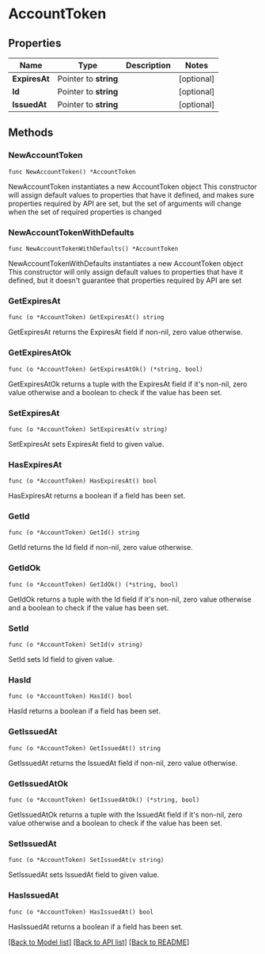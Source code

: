 # AccountToken

## Properties

Name | Type | Description | Notes
------------ | ------------- | ------------- | -------------
**ExpiresAt** | Pointer to **string** |  | [optional] 
**Id** | Pointer to **string** |  | [optional] 
**IssuedAt** | Pointer to **string** |  | [optional] 

## Methods

### NewAccountToken

`func NewAccountToken() *AccountToken`

NewAccountToken instantiates a new AccountToken object
This constructor will assign default values to properties that have it defined,
and makes sure properties required by API are set, but the set of arguments
will change when the set of required properties is changed

### NewAccountTokenWithDefaults

`func NewAccountTokenWithDefaults() *AccountToken`

NewAccountTokenWithDefaults instantiates a new AccountToken object
This constructor will only assign default values to properties that have it defined,
but it doesn't guarantee that properties required by API are set

### GetExpiresAt

`func (o *AccountToken) GetExpiresAt() string`

GetExpiresAt returns the ExpiresAt field if non-nil, zero value otherwise.

### GetExpiresAtOk

`func (o *AccountToken) GetExpiresAtOk() (*string, bool)`

GetExpiresAtOk returns a tuple with the ExpiresAt field if it's non-nil, zero value otherwise
and a boolean to check if the value has been set.

### SetExpiresAt

`func (o *AccountToken) SetExpiresAt(v string)`

SetExpiresAt sets ExpiresAt field to given value.

### HasExpiresAt

`func (o *AccountToken) HasExpiresAt() bool`

HasExpiresAt returns a boolean if a field has been set.

### GetId

`func (o *AccountToken) GetId() string`

GetId returns the Id field if non-nil, zero value otherwise.

### GetIdOk

`func (o *AccountToken) GetIdOk() (*string, bool)`

GetIdOk returns a tuple with the Id field if it's non-nil, zero value otherwise
and a boolean to check if the value has been set.

### SetId

`func (o *AccountToken) SetId(v string)`

SetId sets Id field to given value.

### HasId

`func (o *AccountToken) HasId() bool`

HasId returns a boolean if a field has been set.

### GetIssuedAt

`func (o *AccountToken) GetIssuedAt() string`

GetIssuedAt returns the IssuedAt field if non-nil, zero value otherwise.

### GetIssuedAtOk

`func (o *AccountToken) GetIssuedAtOk() (*string, bool)`

GetIssuedAtOk returns a tuple with the IssuedAt field if it's non-nil, zero value otherwise
and a boolean to check if the value has been set.

### SetIssuedAt

`func (o *AccountToken) SetIssuedAt(v string)`

SetIssuedAt sets IssuedAt field to given value.

### HasIssuedAt

`func (o *AccountToken) HasIssuedAt() bool`

HasIssuedAt returns a boolean if a field has been set.


[[Back to Model list]](../README.md#documentation-for-models) [[Back to API list]](../README.md#documentation-for-api-endpoints) [[Back to README]](../README.md)



